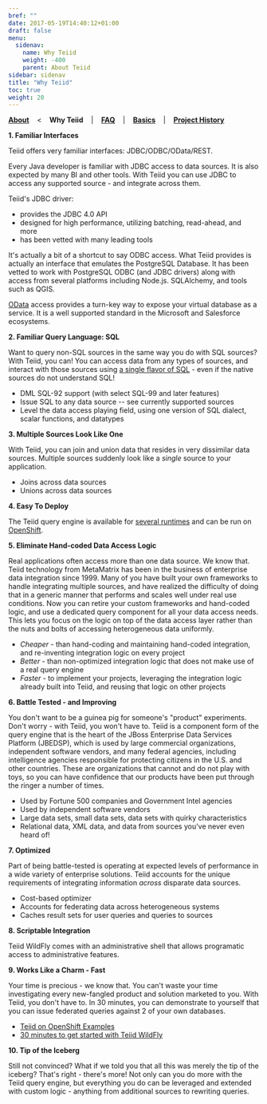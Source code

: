 ```yaml
---
bref: ""
date: 2017-05-19T14:40:12+01:00
draft: false
menu:
  sidenav:
    name: Why Teiid
    weight: -400
    parent: About Teiid
sidebar: sidenav
title: "Why Teiid"
toc: true
weight: 20
---
```


[**About**](..) &nbsp;&nbsp; < &nbsp;&nbsp; **Why Teiid** &nbsp;&nbsp; | &nbsp;&nbsp; [**FAQ**](../faq) &nbsp;&nbsp; | &nbsp;&nbsp; [**Basics**](../basics) &nbsp;&nbsp; | &nbsp;&nbsp; [**Project History**](../history)

**1\. Familiar Interfaces**

<span class="product">Teiid</span> offers very familiar interfaces: JDBC/ODBC/OData/REST.

Every Java developer is familiar with JDBC access to data sources.  It is also expected by many BI and other tools.  With Teiid you can use JDBC to access any supported source - and integrate across them.

Teiid's JDBC driver:
*   provides the JDBC 4.0 API
*   designed for high performance, utilizing batching, read-ahead, and more
*   has been vetted with many leading tools

It's actually a bit of a shortcut to say ODBC access.  What Teiid provides is actually an interface that emulates the PostgreSQL Database.  It has been vetted to work with PostgreSQL ODBC (and JDBC drivers) along with access from several platforms including Node.js. SQLAlchemy, and tools such as QGIS.

[OData](https://www.odata.org/) access provides a turn-key way to expose your virtual database as a service.  It is a well supported standard in the Microsoft and Salesforce ecosystems.

**2\. Familiar Query Language: SQL**

Want to query non-SQL sources in the same way you do with SQL sources? With Teiid, you can! You can access data from any types of sources, and interact with those sources using <u>a single flavor of SQL</u> - even if the native sources do not understand SQL!

*   DML SQL-92 support (with select SQL-99 and later features)
*   Issue SQL to any data source -- see currently supported sources
*   Level the data access playing field, using one version of SQL dialect, scalar functions, and datatypes

**3\. Multiple Sources Look Like One**

With Teiid, you can join and union data that resides in very dissimilar data sources. Multiple sources suddenly look like a _single_ source to your application.

*   Joins across data sources
*   Unions across data sources

**4\. Easy To Deploy**

The Teiid query engine is available for [several runtimes](/teiid_runtimes) and can be run on [OpenShift](/teiid_cloud).

**5\. Eliminate Hand-coded Data Access Logic**

Real applications often access more than one data source. We know that. Teiid technology from MetaMatrix has been in the business of enterprise data integration since 1999\. Many of you have built your own frameworks to handle integrating multiple sources, and have realized the difficulty of doing that in a generic manner that performs and scales well under real use conditions. Now you can retire your custom frameworks and hand-coded logic, and use a dedicated query component for all your data access needs. This lets you focus on the logic on top of the data access layer rather than the nuts and bolts of accessing heterogeneous data uniformly.

*   _Cheaper_ - than hand-coding and maintaining hand-coded integration, and re-inventing integration logic on every project
*   _Better_ - than non-optimized integration logic that does not make use of a real query engine
*   _Faster_ - to implement your projects, leveraging the integration logic already built into Teiid, and reusing that logic on other projects

**6\. Battle Tested - and Improving**

You don't want to be a guinea pig for someone's "product" experiments. Don't worry - with Teiid, you won't have to. Teiid is a component form of the query engine that is the heart of the JBoss Enterprise Data Services Platform (JBEDSP), which is used by large commercial organizations, independent software vendors, and many federal agencies, including intelligence agencies responsible for protecting citizens in the U.S. and other countries. These are organizations that cannot and do not play with toys, so you can have confidence that our products have been put through the ringer a number of times.

*   Used by Fortune 500 companies and Government Intel agencies
*   Used by independent software vendors
*   Large data sets, small data sets, data sets with quirky characteristics
*   Relational data, XML data, and data from sources you've never even heard of!

**7\. Optimized**

Part of being battle-tested is operating at expected levels of performance in a wide variety of enterprise solutions. Teiid accounts for the unique requirements of integrating information _across_ disparate data sources.

*   Cost-based optimizer
*   Accounts for federating data across heterogeneous systems
*   Caches result sets for user queries and queries to sources

**8\. Scriptable Integration**

Teiid WildFly comes with an administrative shell that allows programatic access to administrative features.

**9\. Works Like a Charm - Fast**

Your time is precious - we know that. You can't waste your time investigating every new-fangled product and solution marketed to you. With Teiid, you don't have to. In 30 minutes, you can demonstrate to yourself that you can issue federated queries against 2 of your own databases.

*   [Teiid on OpenShift Examples](https://github.com/teiid/teiid-openshift-examples)
*   [30 minutes to get started with Teiid WildFly](https://github.com/teiid/teiid-wildfly-quickstarts)

**10\. Tip of the Iceberg**

Still not convinced? What if we told you that all this was merely the tip of the iceberg? That's right - there's more! Not only can you do more with the Teiid query engine, but everything you do can be leveraged and extended with custom logic - anything from additional sources to rewriting queries.